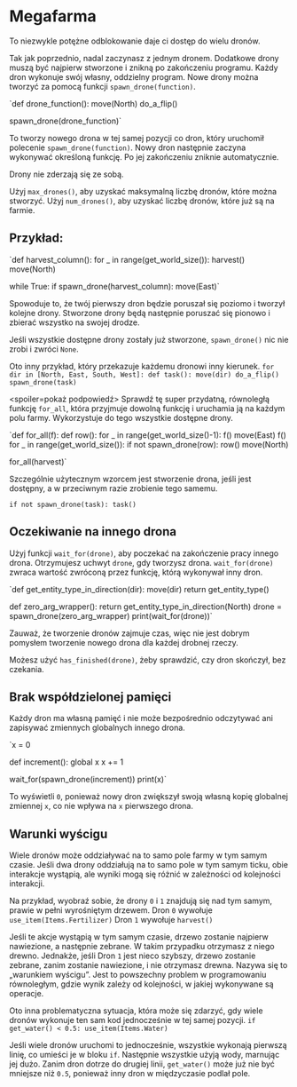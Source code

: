 # Megafarma
To niezwykle potężne odblokowanie daje ci dostęp do wielu dronów. 

Tak jak poprzednio, nadal zaczynasz z jednym dronem. Dodatkowe drony muszą być najpierw stworzone i znikną po zakończeniu programu.
Każdy dron wykonuje swój własny, oddzielny program. Nowe drony można tworzyć za pomocą funkcji `spawn_drone(function)`.

`def drone_function():
    move(North)
    do_a_flip()

spawn_drone(drone_function)`

To tworzy nowego drona w tej samej pozycji co dron, który uruchomił polecenie `spawn_drone(function)`. Nowy dron następnie zaczyna wykonywać określoną funkcję. Po jej zakończeniu zniknie automatycznie.

Drony nie zderzają się ze sobą. 

Użyj `max_drones()`, aby uzyskać maksymalną liczbę dronów, które można stworzyć.
Użyj `num_drones()`, aby uzyskać liczbę dronów, które już są na farmie.


## Przykład:
`def harvest_column():
    for _ in range(get_world_size()):
        harvest()
        move(North)

while True:
    if spawn_drone(harvest_column):
        move(East)`

Spowoduje to, że twój pierwszy dron będzie poruszał się poziomo i tworzył kolejne drony. Stworzone drony będą następnie poruszać się pionowo i zbierać wszystko na swojej drodze.

Jeśli wszystkie dostępne drony zostały już stworzone, `spawn_drone()` nic nie zrobi i zwróci `None`.

Oto inny przykład, który przekazuje każdemu dronowi inny kierunek.
`for dir in [North, East, South, West]:
    def task():
        move(dir)
        do_a_flip()
    spawn_drone(task)`

<spoiler=pokaż podpowiedź> Sprawdź tę super przydatną, równoległą funkcję `for_all`, która przyjmuje dowolną funkcję i uruchamia ją na każdym polu farmy. Wykorzystuje do tego wszystkie dostępne drony.

`def for_all(f):
	def row():
		for _ in range(get_world_size()-1):
			f()
			move(East)
		f()
	for _ in range(get_world_size()):
		if not spawn_drone(row):
			row()
		move(North)

for_all(harvest)`

Szczególnie użytecznym wzorcem jest stworzenie drona, jeśli jest dostępny, a w przeciwnym razie zrobienie tego samemu.

`if not spawn_drone(task):
	task()`
</spoiler>

## Oczekiwanie na innego drona
Użyj funkcji `wait_for(drone)`, aby poczekać na zakończenie pracy innego drona. Otrzymujesz uchwyt `drone`, gdy tworzysz drona.
`wait_for(drone)` zwraca wartość zwróconą przez funkcję, którą wykonywał inny dron.

`def get_entity_type_in_direction(dir):
    move(dir)
    return get_entity_type()

def zero_arg_wrapper():
    return get_entity_type_in_direction(North)
drone = spawn_drone(zero_arg_wrapper)
print(wait_for(drone))`

Zauważ, że tworzenie dronów zajmuje czas, więc nie jest dobrym pomysłem tworzenie nowego drona dla każdej drobnej rzeczy.

Możesz użyć `has_finished(drone)`, żeby sprawdzić, czy dron skończył, bez czekania.

## Brak współdzielonej pamięci
Każdy dron ma własną pamięć i nie może bezpośrednio odczytywać ani zapisywać zmiennych globalnych innego drona.

`x = 0

def increment():
    global x
    x += 1

wait_for(spawn_drone(increment))
print(x)`

To wyświetli `0`, ponieważ nowy dron zwiększył swoją własną kopię globalnej zmiennej `x`, co nie wpływa na `x` pierwszego drona.

## Warunki wyścigu
Wiele dronów może oddziaływać na to samo pole farmy w tym samym czasie. Jeśli dwa drony oddziałują na to samo pole w tym samym ticku, obie interakcje wystąpią, ale wyniki mogą się różnić w zależności od kolejności interakcji.

Na przykład, wyobraź sobie, że drony `0` i `1` znajdują się nad tym samym, prawie w pełni wyrośniętym drzewem.
Dron `0` wywołuje
`use_item(Items.Fertilizer)`
Dron `1` wywołuje
`harvest()`

Jeśli te akcje wystąpią w tym samym czasie, drzewo zostanie najpierw nawiezione, a następnie zebrane. W takim przypadku otrzymasz z niego drewno. Jednakże, jeśli Dron `1` jest nieco szybszy, drzewo zostanie zebrane, zanim zostanie nawiezione, i nie otrzymasz drewna.
Nazywa się to „warunkiem wyścigu”. Jest to powszechny problem w programowaniu równoległym, gdzie wynik zależy od kolejności, w jakiej wykonywane są operacje.

Oto inna problematyczna sytuacja, która może się zdarzyć, gdy wiele dronów wykonuje ten sam kod jednocześnie w tej samej pozycji.
`if get_water() < 0.5:
    use_item(Items.Water)`

Jeśli wiele dronów uruchomi to jednocześnie, wszystkie wykonają pierwszą linię, co umieści je w bloku `if`. Następnie wszystkie użyją wody, marnując jej dużo.
Zanim dron dotrze do drugiej linii, `get_water()` może już nie być mniejsze niż `0.5`, ponieważ inny dron w międzyczasie podlał pole.